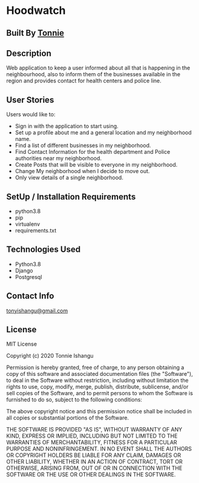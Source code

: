 # Hoodwatch

## Built By [Tonnie](https://github.com/tonyishangu/)

## Description
Web application to keep a user informed about all that is happening in the neighbourhood, also to inform them of the businesses available in the region and provides contact for health centers and police line.

## User Stories
Users would like to: 
* Sign in with the application to start using.
* Set up a profile about me and a general location and my neighborhood name.
* Find a list of different businesses in my neighborhood.
* Find Contact Information for the health department and Police authorities near my neighborhood.
* Create Posts that will be visible to everyone in my neighborhood.
* Change My neighborhood when I decide to move out.
* Only view details of a single neighborhood.

## SetUp / Installation Requirements
* python3.8
* pip
* virtualenv
* requirements.txt

## Technologies Used
* Python3.8
* Django
* Postgresql

## Contact Info
tonyishangu@gmail.com

## License
MIT License

Copyright (c) 2020 Tonnie Ishangu

Permission is hereby granted, free of charge, to any person obtaining a copy of this software and associated documentation files (the "Software"), to deal in the Software without restriction, including without limitation the rights to use, copy, modify, merge, publish, distribute, sublicense, and/or sell copies of the Software, and to permit persons to whom the Software is furnished to do so, subject to the following conditions:

The above copyright notice and this permission notice shall be included in all copies or substantial portions of the Software.

THE SOFTWARE IS PROVIDED "AS IS", WITHOUT WARRANTY OF ANY KIND, EXPRESS OR IMPLIED, INCLUDING BUT NOT LIMITED TO THE WARRANTIES OF MERCHANTABILITY, FITNESS FOR A PARTICULAR PURPOSE AND NONINFRINGEMENT. IN NO EVENT SHALL THE AUTHORS OR COPYRIGHT HOLDERS BE LIABLE FOR ANY CLAIM, DAMAGES OR OTHER LIABILITY, WHETHER IN AN ACTION OF CONTRACT, TORT OR OTHERWISE, ARISING FROM, OUT OF OR IN CONNECTION WITH THE SOFTWARE OR THE USE OR OTHER DEALINGS IN THE SOFTWARE.
